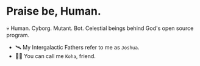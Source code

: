 # Praise be, Human.
💀 Human. Cyborg. Mutant. Bot. Celestial beings behind God's open source program.
- 🛰️ My Intergalactic Fathers refer to me as `Joshua`.
- 💂‍♂️ You can call me `Koha`, friend.
